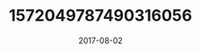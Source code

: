 ---
title: "1572049787490316056"
image: "2017-08-02 07.29.20 1572049787490316056_46248401"
date: "2017-08-02"
type: "photo"
---